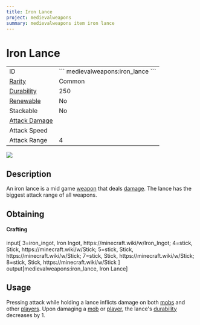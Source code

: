 ```yaml
---
title: Iron Lance
project: medievalweapons
summary: medievalweapons item iron lance
---
```

# Iron Lance
<div class="main_table">
<div class="left_main_table">
<table class="left_table">
    <tbody>
        <tr>
            <td class="first-column">ID</td>
            <td class="second-column">
            ```
            medievalweapons:iron_lance
            ```
            </td>
        </tr>
        <tr id="linear-top">
            <td class="first-column"><a href="https://minecraft.wiki/w/Rarity" target="_blank">Rarity</a></td>
            <td class="second-column">Common</td>
        </tr>
        <tr id="linear-top">
            <td class="first-column"><a href="https://minecraft.wiki/w/Durability" target="_blank">Durability</a></td>
            <td class="second-column">250</td>
        </tr>
        <tr id="linear-top">
            <td class="first-column"><a href="https://minecraft.wiki/w/Renewable_resource" target="_blank">Renewable</a></td>
            <td class="second-column">No</td>
        </tr>
        <tr id="linear-top">
            <td class="first-column">Stackable</td>
            <td class="second-column">No</td>
        </tr>
        <tr id="linear-top">
            <td class="first-column"><a href="https://minecraft.wiki/w/Damage" target="_blank">Attack Damage</a></td>
            <td class="second-column icon-element" icon-count="6" icon-id="melee" icon-exclusive></td>
        </tr>
        <tr id="linear-top">
            <td class="first-column">Attack Speed</td>
            <td class="second-column icon-element" icon-count="0.8" icon-id="melee_speed" icon-exclusive></td>
        </tr>
        <tr id="linear-top">
            <td class="first-column">Attack Range</td>
            <td class="second-column">4</td>
        </tr>
    </tbody>
</table>
</div>
    <img src="/wiki/assets/medievalweapons/items/iron_lance.png" loading="lazy" class="right_img_table"/>
</div>

## Description
An iron lance is a mid game [weapon](https://minecraft.wiki/w/Weapon) that deals [damage](https://minecraft.wiki/w/Damage). The lance has the biggest attack range of all weapons.

## Obtaining
#### Crafting
<div id="crafting-table">
<div class="crafting-element" crafting-type="vanilla_crafting">
input[
    3=iron_ingot, Iron Ingot, https://minecraft.wiki/w/Iron_Ingot;
    4=stick, Stick, https://minecraft.wiki/w/Stick;
    5=stick, Stick, https://minecraft.wiki/w/Stick;
    7=stick, Stick, https://minecraft.wiki/w/Stick;
    8=stick, Stick, https://minecraft.wiki/w/Stick
]
output[medievalweapons:iron_lance, Iron Lance]
</div>
</div>

## Usage
Pressing attack while holding a lance inflicts damage on both [mobs](https://minecraft.wiki/w/Mob) and other [players](https://minecraft.wiki/w/Player). Upon damaging a [mob](https://minecraft.wiki/w/Mob) or [player](https://minecraft.wiki/w/Player), the lance's [durability](https://minecraft.wiki/w/Durability) decreases by 1.
